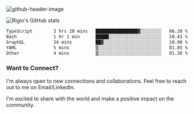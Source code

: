 
![github-header-image](https://github.com/riginoommen/riginoommen/assets/3840244/889cae65-df55-4cda-86cc-bf21bf1f2e96)

![Rigin's GitHub stats](https://github-readme-stats.vercel.app/api?username=riginoommen\&show_icons=true\&show=reviews,discussions_started,discussions_answered,prs_merged,prs_merged_percentage)


<!--START_SECTION:waka-->

```txt
TypeScript        3 hrs 28 mins   ████████████████▓░░░░░░░░   66.20 %
Bash              1 hr 1 min      █████░░░░░░░░░░░░░░░░░░░░   19.41 %
GraphQL           34 mins         ██▓░░░░░░░░░░░░░░░░░░░░░░   10.98 %
YAML              5 mins          ▒░░░░░░░░░░░░░░░░░░░░░░░░   01.85 %
Other             4 mins          ▒░░░░░░░░░░░░░░░░░░░░░░░░   01.36 %
```

<!--END_SECTION:waka-->

### Want to Connect?

I'm always open to new connections and collaborations. Feel free to reach out to me on Email/LinkedIn.

I'm excited to share with the world and make a positive impact on the community.
